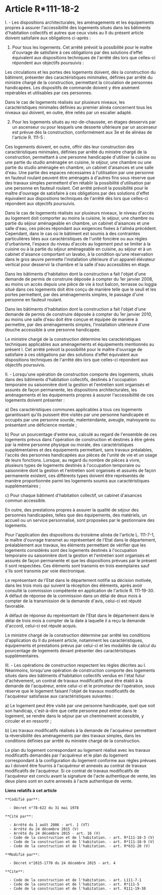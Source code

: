 # Article R*111-18-2

I. - Les dispositions architecturales, les aménagements et les équipements propres à assurer l'accessibilité des logements
situés dans les bâtiments d'habitation collectifs et autres que ceux visés au II du présent article doivent satisfaire aux
obligations ci-après : 

1. Pour tous les logements. Cet arrêté prévoit la possibilité pour le maître d'ouvrage de satisfaire à ces obligations par
des solutions d'effet équivalent aux dispositions techniques de l'arrêté dès lors que celles-ci répondent aux objectifs
poursuivis : 

Les circulations et les portes des logements doivent, dès la construction du bâtiment, présenter des caractéristiques
minimales, définies par arrêté du ministre chargé de la construction, permettant la circulation de personnes handicapées. Les
dispositifs de commande doivent y être aisément repérables et utilisables par ces personnes. 

Dans le cas de logements réalisés sur plusieurs niveaux, les caractéristiques minimales définies au premier alinéa concernent
tous les niveaux qui doivent, en outre, être reliés par un escalier adapté. 

2. Pour les logements situés au rez-de-chaussée, en étages desservis par un ascenseur ou pour lesquels une desserte
ultérieure par un ascenseur est prévue dès la construction, conformément aux 3e et 4e alinéas de l'article R. 111-5 : 

Ces logements doivent, en outre, offrir dès leur construction des caractéristiques minimales, définies par arrêté du ministre
chargé de la construction, permettant à une personne handicapée d'utiliser la cuisine ou une partie du studio aménagée en
cuisine, le séjour, une chambre ou une partie du studio aménagée en chambre, un cabinet d'aisances et une salle d'eau. Une
partie des espaces nécessaires à l'utilisation par une personne en fauteuil roulant peuvent être aménagés à d'autres fins
sous réserve que des travaux simples permettent d'en rétablir la possibilité d'utilisation par une personne en fauteuil
roulant. Cet arrêté prévoit la possibilité pour le maître d'ouvrage de satisfaire à ces obligations par des solutions d'effet
équivalent aux dispositions techniques de l'arrêté dès lors que celles-ci répondent aux objectifs poursuivis.

Dans le cas de logements réalisés sur plusieurs niveaux, le niveau d'accès au logement doit comporter au moins la cuisine, le
séjour, une chambre ou partie du séjour aménageable en chambre, un cabinet d'aisances et une salle d'eau, ces pièces
répondant aux exigences fixées à l'alinéa précédent. Cependant, dans le cas où le bâtiment est soumis à des contraintes
particulières liées aux caractéristiques de l'unité foncière ou aux règles d'urbanisme, l'espace du niveau d'accès au
logement peut se limiter à la cuisine ou à la partie du séjour aménageable en cuisine, au séjour et à un cabinet d'aisance
comportant un lavabo, à la condition qu'une réservation dans le gros œuvre permette l'installation ultérieure d'un appareil
élévateur vertical pour desservir la chambre et la salle d'eau accessibles en étage.

Dans les bâtiments d'habitation dont la construction a fait l'objet d'une demande de permis de construire déposée à compter
du 1er janvier 2008, au moins un accès depuis une pièce de vie à tout balcon, terrasse ou loggia situé dans ces logements
doit être conçu de manière telle que le seuil et les portes permettent, par des aménagements simples, le passage d'une
personne en fauteuil roulant. 

Dans les bâtiments d'habitation dont la construction a fait l'objet d'une demande de permis de construire déposée à compter
du 1er janvier 2010, au moins une salle d'eau doit être conçue et équipée de manière à permettre, par des aménagements
simples, l'installation ultérieure d'une douche accessible à une personne handicapée. 

Le ministre chargé de la construction détermine les caractéristiques techniques applicables aux aménagements et équipements
mentionnés au présent I. Cet arrêté prévoit la possibilité pour le maître d'ouvrage de satisfaire à ces obligations par des
solutions d'effet équivalent aux dispositions techniques de l'arrêté dès lors que celles-ci répondent aux objectifs
poursuivis. 

II. - Lorsqu'une opération de construction comporte des logements, situés dans des bâtiments d'habitation collectifs,
destinés à l'occupation temporaire ou saisonnière dont la gestion et l'entretien sont organisés et assurés de façon
permanente, les dispositions architecturales, les aménagements et les équipements propres à assurer l'accessibilité de ces
logements doivent présenter : 

a) Des caractéristiques communes applicables à tous ces logements garantissant qu'ils puissent être visités par une personne
handicapée et occupés par une personne sourde, malentendante, aveugle, malvoyante ou présentant une déficience mentale ; 

b) Pour un pourcentage d'entre eux, calculé au regard de l'ensemble de ces logements prévus dans l'opération de construction
et destinés à être gérés par la même personne physique ou morale, des caractéristiques supplémentaires et des équipements
permettant, sans travaux préalables, l'accès des personnes handicapées aux pièces de l'unité de vie et un usage de leurs
fonctions. Lorsque, au regard du nombre de pièces à vivre, plusieurs types de logements destinés à l'occupation temporaire ou
saisonnière dont la gestion et l'entretien sont organisés et assurés de façon permanente existent, ces différents types
doivent être représentés de manière proportionnée parmi les logements soumis aux caractéristiques supplémentaires ; 

c) Pour chaque bâtiment d'habitation collectif, un cabinet d'aisances commun accessible. 

En outre, des prestations propres à assurer la qualité de séjour des personnes handicapées, telles que des équipements, des
matériels, un accueil ou un service personnalisé, sont proposées par le gestionnaire des logements. 

Pour l'application des dispositions du troisième alinéa de l'article L. 111-7-1, le maître d'ouvrage transmet au représentant
de l'Etat dans le département, préalablement aux travaux, les éléments permettant de vérifier que les logements considérés
sont des logements destinés à l'occupation temporaire ou saisonnière dont la gestion et l'entretien sont organisés et assurés
de façon permanente et que les dispositions prévues par le présent II sont respectées. Ces éléments sont transmis en trois
exemplaires sauf s'ils sont transmis par voie électronique. 

Le représentant de l'Etat dans le département notifie sa décision motivée, dans les trois mois qui suivent la réception des
éléments, après avoir consulté la commission compétente en application de l'article R. 111-19-30. A défaut de réponse de la
commission dans un délai de deux mois à compter de la transmission de la demande d'avis, celui-ci est réputé favorable. 

A défaut de réponse du représentant de l'Etat dans le département dans le délai de trois mois à compter de la date à laquelle
il a reçu la demande d'accord, celui-ci est réputé acquis. 

Le ministre chargé de la construction détermine par arrêté les conditions d'application du II du présent article, notamment
les caractéristiques, équipements et prestations prévus par celui-ci et les modalités de calcul du pourcentage de logements
devant présenter des caractéristiques supplémentaires.

III. - Les opérations de construction respectent les règles décrites au I. Néanmoins, lorsqu'une opération de construction
comporte des logements situés dans des bâtiments d'habitation collectifs vendus en l'état futur d'achèvement, un contrat de
travaux modificatifs peut être établi à la demande de l'acquéreur, entre celui-ci et le promoteur de l'opération, sous
réserve que le logement faisant l'objet de travaux modificatifs de l'acquéreur satisfasse aux caractéristiques suivantes : 

a) Le logement peut être visité par une personne handicapée, quel que soit son handicap, c'est-à-dire que cette personne peut
entrer dans le logement, se rendre dans le séjour par un cheminement accessible, y circuler et en ressortir ; 

b) Les travaux modificatifs réalisés à la demande de l'acquéreur permettent la réversibilité des aménagements par des travaux
simples, dans les conditions définies par arrêté du ministre chargé de la construction. 

Le plan du logement correspondant au logement réalisé avec les travaux modificatifs demandés par l'acquéreur et le plan du
logement correspondant à la configuration du logement conforme aux règles prévues au I doivent être fournis à l'acquéreur et
annexés au contrat de travaux modificatifs de l'acquéreur. Si ce contrat de travaux modificatifs de l'acquéreur est conclu
avant la signature de l'acte authentique de vente, les deux plans sont en outre annexés à l'acte authentique de vente.

**Liens relatifs à cet article**

	**Codifié par**:

	  - Décret n°78-622 du 31 mai 1978

	**Cité par**:

	  - Arrêté du 1 août 2006 - art. 1 (VT)
	  - Arrêté du 24 décembre 2015 (V)
	  - Arrêté du 24 décembre 2015 - art. 16 (V)
	  - Code de la construction et de l'habitation. - art. R*111-18-3 (V)
	  - Code de la construction et de l'habitation. - art. R*111-18-9 (V)
	  - Code de la construction et de l'habitation. - art. R*631-20 (V)

	**Modifié par**:

	  - Décret n°2015-1770 du 24 décembre 2015 - art. 4

	**Cite**:

	  - Code de la construction et de l'habitation. - art. L111-7-1
	  - Code de la construction et de l'habitation. - art. R*111-5
	  - Code de la construction et de l'habitation. - art. R111-19-30
